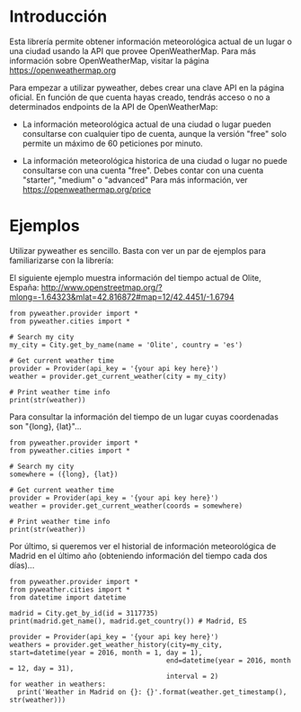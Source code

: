 # Introducción
Esta librería permite obtener información meteorológica actual de un lugar o una ciudad usando la API que provee
OpenWeatherMap.
Para más información sobre OpenWeatherMap, visitar la página https://openweathermap.org

Para empezar a utilizar pyweather, debes crear una clave API en la página oficial.
En función de que cuenta hayas creado, tendrás acceso o no a determinados endpoints de la API de OpenWeatherMap:
- La información meteorológica actual de una ciudad o lugar pueden consultarse con cualquier tipo de cuenta, aunque la versión
"free" solo permite un máximo de 60 peticiones por minuto.

- La información meteorológica historica de una ciudad o lugar no puede consultarse con una cuenta "free". Debes contar con
una cuenta "starter", "medium" o "advanced"
Para más información, ver https://openweathermap.org/price

# Ejemplos
Utilizar pyweather es sencillo. Basta con ver un par de ejemplos para familiarizarse con la librería:

El siguiente ejemplo muestra información del tiempo actual de Olite, España: http://www.openstreetmap.org/?mlong=-1.64323&mlat=42.816872#map=12/42.4451/-1.6794

```
from pyweather.provider import *
from pyweather.cities import *

# Search my city
my_city = City.get_by_name(name = 'Olite', country = 'es')

# Get current weather time
provider = Provider(api_key = '{your api key here}')
weather = provider.get_current_weather(city = my_city)

# Print weather time info
print(str(weather))
```

Para consultar la información del tiempo de un lugar cuyas coordenadas son "{long}, {lat}"...

```
from pyweather.provider import *
from pyweather.cities import *

# Search my city
somewhere = ({long}, {lat})

# Get current weather time
provider = Provider(api_key = '{your api key here}')
weather = provider.get_current_weather(coords = somewhere)

# Print weather time info
print(str(weather))
```

Por último, si queremos ver el historial de información meteorológica de Madrid en el último año (obteniendo información
del tiempo cada dos días)...
```
from pyweather.provider import *
from pyweather.cities import *
from datetime import datetime

madrid = City.get_by_id(id = 3117735)
print(madrid.get_name(), madrid.get_country()) # Madrid, ES

provider = Provider(api_key = '{your api key here}')
weathers = provider.get_weather_history(city=my_city, start=datetime(year = 2016, month = 1, day = 1),
                                       end=datetime(year = 2016, month = 12, day = 31),
                                       interval = 2)
for weather in weathers:
  print('Weather in Madrid on {}: {}'.format(weather.get_timestamp(), str(weather)))
```
